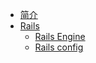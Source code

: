 * [简介](README.md)
* [Rails](chapter1/README.md)
  * [Rails Engine](chapter1/engine.md)
  * [Rails config](chapter1/config.md)
